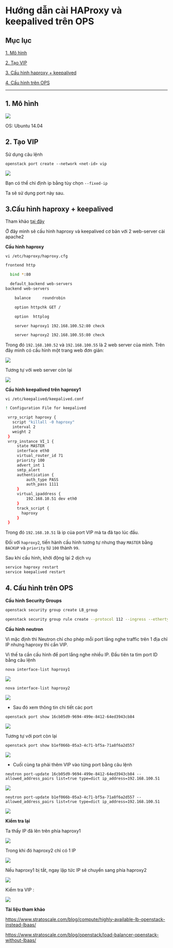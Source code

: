 # Hướng dẫn cài HAProxy và keepalived trên OPS

## Mục lục

[1. Mô hình](#)

[2. Tạo VIP](#)

[3. Cấu hình haproxy + keepalived](#)

[4. Cấu hình trên OPS](#)

-------------------

<a name="1"></a>
## 1. Mô hình

<img src="https://i.imgur.com/0jaqpCU.png">

OS: Ubuntu 14.04

<a name="2"></a>
## 2. Tạo VIP

Sử dụng câu lệnh

`openstack port create --network <net-id> vip`

<img src="https://i.imgur.com/62OIVyW.png">

Bạn có thể chỉ định ip bằng tùy chọn `--fixed-ip`

Ta sẽ sử dụng port này sau.

<a name="3"></a>
## 3.Cấu hình haproxy + keepalived

Tham khảo [tại đây](https://github.com/thaonguyenvan/meditech-thuctap/blob/master/ThaoNV/HAProxy%20%2B%20KeepAlive/docs/lab-haproxy-keepalived.md)

Ở đây mình sẽ cấu hình haproxy và keepalived cơ bản với 2 web-server cài apache2

**Cấu hình haproxy**

`vi /etc/haproxy/haproxy.cfg`

``` sh
frontend http

  bind *:80

  default_backend web-servers
backend web-servers

    balance     roundrobin

    option httpchk GET /

    option  httplog

    server haproxy1 192.168.100.52:80 check

    server haproxy2 192.168.100.55:80 check
```

Trong đó `192.168.100.52` và `192.168.100.55` là 2 web server của mình. Trên đây mình có cấu hình một trang web đơn giản:

<img src="https://i.imgur.com/PvwTTtB.png">

Tương tự với web server còn lại

<img src="https://i.imgur.com/PYA4Kv2.png">

**Cấu hình keepalived trên haproxy1**

`vi /etc/keepalived/keepalived.conf`

``` sh
! Configuration File for keepalived

 vrrp_script haproxy {
   script "killall -0 haproxy"
   interval 2
   weight 2
 }
 vrrp_instance VI_1 {
     state MASTER
     interface eth0
     virtual_router_id 71
     priority 100
     advert_int 1
     smtp_alert
     authentication {
         auth_type PASS
         auth_pass 1111
     }
     virtual_ipaddress {
         192.168.10.51 dev eth0
     }
     track_script {
       haproxy
     }
 }
```

Trong đó `192.168.10.51` là ip của port VIP mà ta đã tạo lúc đầu.

Đối với `haproxy2`, tiến hành cấu hình tương tự nhưng thay `MASTER` bằng `BACKUP` và `priority` từ `100` thành `99`.

Sau khi cấu hình, khởi động lại 2 dịch vụ

``` sh
service haproxy restart
service keepalived restart
```

<a name="4"></a>
## 4. Cấu hình trên OPS

**Cấu hình Security Groups**

``` sh
openstack security group create LB_group

openstack security group rule create --protocol 112 --ingress --ethertype IPv4 --src-group LB_group LB_group
```

**Cấu hình neutron**

Vì mặc định thì Neutron chỉ cho phép mỗi port lắng nghe traffic trên 1 địa chỉ IP nhưng haproxy thì cần VIP.

Vì thế ta cần cấu hình để port lắng nghe nhiều IP. Đầu tiên ta tìm port ID bằng câu lệnh

`nova interface-list haproxy1`

<img src="https://i.imgur.com/tSz8Z7p.png">

`nova interface-list haproxy2`

<img src="https://i.imgur.com/rnDSw32.png">

- Sau đó xem thông tin chi tiết các port

`openstack port show 16cb05d9-9694-499e-8412-64ed3943cb84`

<img src="https://i.imgur.com/2Egfh1i.png">

Tương tự với port còn lại

`openstack port show b1ef066b-05a3-4c71-bf5a-71a8f6a2d557`

<img src="https://i.imgur.com/5KafhYM.png">

- Cuối cùng ta phải thêm VIP vào từng port bằng câu lệnh

`neutron port-update 16cb05d9-9694-499e-8412-64ed3943cb84 --allowed_address_pairs list=true type=dict ip_address=192.168.100.51`

<img src="https://i.imgur.com/wGfgvAs.png">

`neutron port-update b1ef066b-05a3-4c71-bf5a-71a8f6a2d557 --allowed_address_pairs list=true type=dict ip_address=192.168.100.51`

<img src="https://i.imgur.com/BRoS61E.png">

**Kiểm tra lại**

Ta thấy IP đã lên trên phía haproxy1

<img src="https://i.imgur.com/L0gM6pL.png">

Trong khi đó haproxy2 chỉ có 1 IP

<img src="https://i.imgur.com/nKUWX4z.png">

Nếu haproxy1 bị tắt, ngay lập tức IP sẽ chuyển sang phía haproxy2

<img src="https://i.imgur.com/UJPeKGs.png">

Kiểm tra VIP :

<img src="https://i.imgur.com/JMXR036.png">

**Tài liệu tham khảo**

https://www.stratoscale.com/blog/compute/highly-available-lb-openstack-instead-lbaas/

https://www.stratoscale.com/blog/openstack/load-balancer-openstack-without-lbaas/
